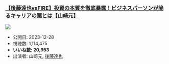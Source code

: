 ### [【後藤達也vsFIRE】投資の本質を徹底暴露！ビジネスパーソンが陥るキャリアの罠とは【山崎元】](https://www.youtube.com/watch?v=2XMbvuYkbeQ)
[![](https://img.youtube.com/vi/2XMbvuYkbeQ/sddefault.jpg)](https://www.youtube.com/watch?v=2XMbvuYkbeQ)
-   公開日: 2023-12-28
-   視聴数: 1,114,475
-   **いいね数: 20,953**
-   出演者: 山崎元, [後藤達也](/rehacq_fan/people/後藤達也 "wikilink")
